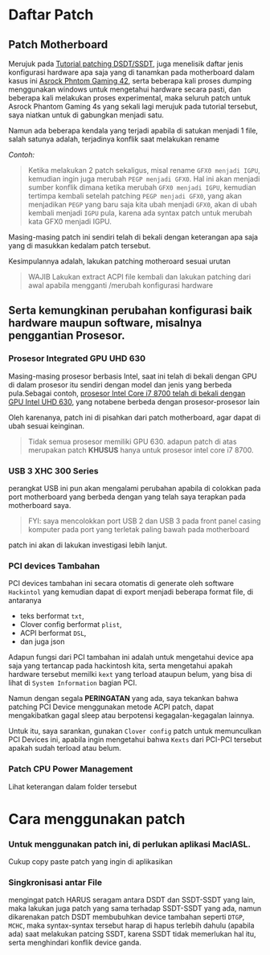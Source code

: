 # Daftar Patch

## Patch Motherboard
Merujuk pada [Tutorial patching DSDT/SSDT](https://github.com/javanesse/Asrock-Phantom-Gaming-4s-Hackintosh/tree/master/DSDT%20-%20SSDT%20Patching), juga menelisik daftar jenis konfigurasi hardware apa saja yang di tanamkan pada motherboard dalam kasus ini [Asrock Phntom Gaming 42](https://www.asrock.com/MB/Intel/Z390%20Phantom%20Gaming%204S/index.asp#Specification), serta beberapa kali proses dumping menggunakan windows untuk mengetahui hardware secara pasti, dan beberapa kali melakukan proses experimental, maka seluruh patch untuk Asrock Phantom Gaming 4s yang sekali lagi merujuk pada tutorial tersebut, saya niatkan untuk di gabungkan menjadi satu.

Namun ada beberapa kendala yang terjadi apabila di satukan menjadi 1 file, salah satunya adalah, terjadinya konflik saat melakukan rename

*Contoh:*
> Ketika melakukan 2 patch sekaligus, misal rename `GFX0 menjadi IGPU`, kemudian ingin juga merubah `PEGP menjadi GFX0`. Hal ini akan menjadi sumber konflik dimana ketika merubah `GFX0 menjadi IGPU`, kemudian tertimpa kembali setelah patching `PEGP menjadi GFX0`, yang akan menjadikan `PEGP` yang baru saja kita ubah menjadi `GFX0`, akan di ubah kembali menjadi `IGPU` pula, karena ada syntax patch untuk merubah kata GFX0 menjadi IGPU.

Masing-masing patch ini sendiri telah di bekali dengan keterangan apa saja yang di masukkan kedalam patch tersebut.

Kesimpulannya adalah, lakukan patching motheroard sesuai urutan

> WAJIB Lakukan extract ACPI file kembali dan lakukan patching dari awal apabila mengganti /merubah konfigurasi hardware

## Serta kemungkinan perubahan konfigurasi baik hardware maupun software, misalnya penggantian Prosesor.
### Prosesor Integrated GPU UHD 630
Masing-masing prosesor berbasis Intel, saat ini telah di bekali dengan GPU di dalam prosesor itu sendiri dengan model dan jenis yang berbeda pula.Sebagai contoh, [prosesor Intel Core i7 8700 telah di bekali dengan GPU Intel UHD 630](https://ark.intel.com/content/www/us/en/ark/products/126686/intel-core-i7-8700-processor-12m-cache-up-to-4-60-ghz.html), yang notabene berbeda dengan prosesor-prosesor lain

Oleh karenanya, patch ini di pisahkan dari patch motherboard, agar dapat di ubah sesuai keinginan.

> Tidak semua prosesor memiliki GPU 630. adapun patch di atas merupakan patch **KHUSUS** hanya untuk prosesor intel core i7 8700.


### USB 3 XHC 300 Series
perangkat USB ini pun akan mengalami perubahan apabila di colokkan pada port motherboard yang berbeda dengan  yang telah saya terapkan pada motherboard saya.

> FYI: saya mencolokkan port USB 2 dan USB 3 pada front panel casing komputer pada port yang terletak paling bawah pada motherboard

patch ini akan di lakukan investigasi lebih lanjut.

### PCI devices Tambahan
PCI devices tambahan ini secara otomatis di generate oleh software `Hackintol` yang kemudian dapat di export menjadi beberapa format file, di antaranya

- teks berformat `txt`, 
- Clover config berformat `plist`, 
- ACPI berformat `DSL`,
- dan juga json

Adapun fungsi dari PCI tambahan ini adalah untuk mengetahui device apa saja yang tertancap pada hackintosh kita, serta mengetahui apakah hardware tersebut memilki `kext` yang terload ataupun belum, yang bisa di lihat di `System Information` bagian PCI.

Namun dengan segala **PERINGATAN** yang ada, saya tekankan bahwa patching PCI Device menggunakan metode ACPI patch, dapat mengakibatkan gagal sleep atau berpotensi kegagalan-kegagalan lainnya.

Untuk itu, saya sarankan, gunakan `Clover config` patch untuk memunculkan PCI Devices ini, apabila ingin mengetahui bahwa `Kexts` dari PCI-PCI tersebut apakah sudah terload atau belum.

### Patch CPU Power Management
Lihat keterangan dalam folder tersebut

# Cara menggunakan patch
### Untuk menggunakan patch ini, di perlukan aplikasi MacIASL.
Cukup copy paste patch yang ingin di aplikasikan

### Singkronisasi antar File
mengingat patch HARUS seragam antara DSDT dan SSDT-SSDT yang lain, maka lakukan juga patch yang sama terhadap SSDT-SSDT yang ada, namun dikarenakan patch DSDT membubuhkan device tambahan seperti `DTGP`, `MCHC`, maka syntax-syntax tersebut harap di hapus terlebih dahulu (apabila ada) saat melakukan patcing SSDT, karena SSDT tidak memerlukan hal itu, serta menghindari konflik device ganda.
